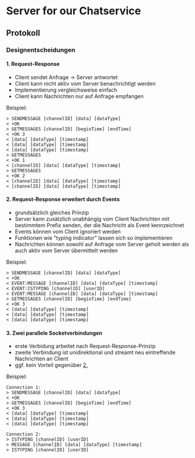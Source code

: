 # Server for our Chatservice

## Protokoll

### Designentscheidungen

#### 1. Request-Response

* Client sendet Anfrage -> Server antwortet
* Client kann nicht aktiv vom Server benachrichtigt werden
* Implementierung vergleichsweise einfach
* Client kann Nachrichten nur auf Anfrage empfangen

Beispiel:

```text
> SENDMESSAGE [channelID] [data] [dataType]
< +OK
> GETMESSAGES [channelID] [beginTime] [endTime]
< +OK 3
< [data] [dataType] [timestamp]
< [data] [dataType] [timestamp]
< [data] [dataType] [timestamp]
> GETMESSAGES
< +OK 1
< [channelID] [data] [dataType] [timestamp]
> GETMESSAGES
< +OK 2
< [channelID] [data] [dataType] [timestamp]
< [channelID] [data] [dataType] [timestamp]
```

#### 2. Request-Response erweitert durch Events

* grundsätzlich gleiches Prinzip
* Server kann zusätzlich unabhängig vom Client Nachrichten mit bestimmtem Prefix senden, der die Nachricht als Event kennzeichnet
* Events können vom Client ignoriert werden
* Funktionen wie "typing indicator" lassen sich so implementieren
* Nachrichten können sowohl auf Anfrage vom Server geholt werden als auch aktiv vom Server übermittelt werden

Beispiel:

```text
> SENDMESSAGE [channelID] [data] [dataType]
< +OK
< EVENT:MESSAGE [channelID] [data] [dataType] [timestamp]
< EVENT:ISTYPING [channelID] [userID]
< EVENT:MESSAGE [channelID] [data] [dataType] [timestamp]
> GETMESSAGES [channelID] [beginTime] [endTime]
< +OK 3
< [data] [dataType] [timestamp]
< [data] [dataType] [timestamp]
< [data] [dataType] [timestamp]
```

#### 3. Zwei parallele Socketverbindungen

* erste Verbidung arbeitet nach Request-Response-Prinzip
* zweite Verbindung ist unidirektional und streamt neu eintreffende Nachrichten an Client
* ggf. kein Vorteil gegenüber [2.](#2.-request-response-erweitert-durch-events)

Beispiel:

```text
Connection 1:
> SENDMESSAGE [channelID] [data] [dataType]
< +OK
> GETMESSAGES [channelID] [beginTime] [endTime]
< +OK 3
< [data] [dataType] [timestamp]
< [data] [dataType] [timestamp]
< [data] [dataType] [timestamp]

Connection 2:
> ISTYPING [channelID] [userID]
> MESSAGE [channelID] [data] [dataType] [timestamp]
> ISTYPING [channelID] [userID]
```
